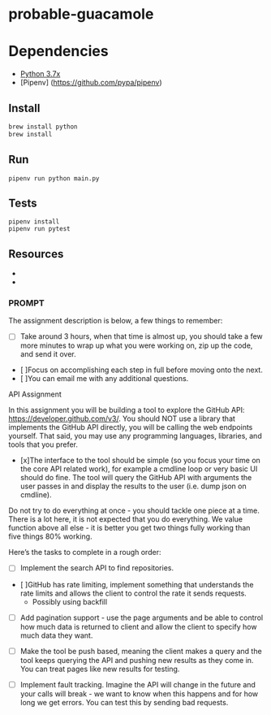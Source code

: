 # probable-guacamole

# Dependencies 
- [Python 3.7x](https://www.python.org/downloads/)
- [Pipenv] (https://github.com/pypa/pipenv)

##

## Install
```bash
brew install python
brew install
```
## Run
```
pipenv run python main.py 
```

## Tests
```
pipenv install
pipenv run pytest
```

## Resources
- 
- 

### PROMPT
The assignment description is below, a few things to remember:
- [ ] Take around 3 hours, when that time is almost up, you should take a few more minutes to wrap up what you were working on, zip up the code, and send it over.
- [ ]Focus on accomplishing each step in full before moving onto the next.
- [ ]You can email me with any additional questions.

API Assignment

In this assignment you will be building a tool to explore the GitHub API: https://developer.github.com/v3/. You should NOT use a library that implements the GitHub API directly, you will be calling the web endpoints yourself. That said, you may use any programming languages, libraries, and tools that you prefer.


- [x]The interface to the tool should be simple (so you focus your time on the core API related work), for example a cmdline loop or very basic UI should do fine. The tool will query the GitHub API with arguments the user passes in and display the results to the user (i.e. dump json on cmdline).


Do not try to do everything at once - you should tackle one piece at a time. There is a lot here, it is not expected that you do everything. We value function above all else - it is better you get two things fully working than five things 80% working.


Here’s the tasks to complete in a rough order:

- [ ] Implement the search API to find repositories.

- [ ]GitHub has rate limiting, implement something that understands the rate limits and allows the client to control the rate it sends requests.
    - Possibly using backfill

- [ ] Add pagination support - use the page arguments and be able to control how much data is returned to client and allow the client to specify how much data they want.

- [ ] Make the tool be push based, meaning the client makes a query and the tool keeps querying the API and pushing new results as they come in. You can treat pages like new results for testing.

- [ ] Implement fault tracking. Imagine the API will change in the future and your calls will break - we want to know when this happens and for how long we get errors. You can test this by sending bad requests.

